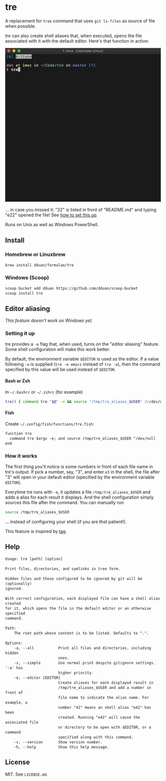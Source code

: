# tre

A replacement for `tree` command that uses `git ls-files` as source of file when
possible.

_tre_ can also create shell aliases that, when executed, opens the file
associated with it with the default editor. Here's that function in action:

![Aliasing In Action](alias_demo.gif)

… in case you missed it: "22" is listed in front of "README.md" and typing "e22"
opened the file! See [how to set this up](#editor-aliasing).

Runs on Unix as well as Windows PowerShell.

## Install

### Homebrew or Linuxbrew

```
brew install dduan/formulae/tre
```

### Windows (Scoop)

```
scoop bucket add dduan https://github.com/dduan/scoop-bucket
scoop install tre
```

## Editor aliasing

*This feature doesn't work on Windows yet.*

### Setting it up

tre provides a `-e` flag that, when used, turns on the "editor aliasing"
feature. Some shell configuration will make this work better.

By default, the environment variable `$EDITOR` is used as the editor. If a value
following `-e` is supplied (`tre -e emacs` instead of `tre -e`), then the
command specified by this value will be used instead of `$EDITOR`.

#### Bash or Zsh

In `~/.bashrc` or `~/.zshrc` (for example)

```bash
tre() { command tre "$@" -e && source "/tmp/tre_aliases_$USER" 2>/dev/null; }
```

#### Fish

Create `~/.config/fish/functions/tre.fish`:

```fish
function tre
  command tre $argv -e; and source /tmp/tre_aliases_$USER ^/dev/null
end
```


### How it works

The first thing you'll notice is some numbers in front of each file name in
tre's output. If pick a number, say, "3", and enter `e3` in the shell, the file
after "3" will open in your default editor (specified by the environment
variable `EDITOR`).

Everytime tre runs with `-e`, it updates a file `/tmp/tre_aliases_$USER`
and adds a alias for each result it displays. And the shell configuration simply
sources this file after the command. You can manually run

```bash
source /tmp/tre_aliases_$USER
```

… instead of configuring your shell (if you are _that_ patient!).

This feature is inspired by [tag](https://github.com/keith/tag).

## Help

```
Usage: tre [path] [option]

Print files, directories, and symlinks in tree form.

Hidden files and those configured to be ignored by git will be (optionally)
ignored.

With correct configuration, each displayed file can have a shell alias created
for it, which opens the file in the default editor or an otherwise specified
command.

Path:
    The root path whose content is to be listed. Defaults to ".".

Options:
    -a, --all           Print all files and directories, including hidden
                        ones.
    -s, --simple        Use normal print despite gitignore settings. '-a' has
                        higher priority.
    -e, --editor [EDITOR]
                        Create aliases for each displayed result in
                        /tmp/tre_aliases_$USER and add a number in front of
                        file name to indicate the alias name. For example, a
                        number "42" means an shell alias "e42" has been
                        created. Running "e42" will cause the associated file
                        or directory to be open with $EDITOR, or a command
                        specified along with this command.
    -v, --version       Show version number.
    -h, --help          Show this help message.
```

## License

MIT. See `LICENSE.md`.
